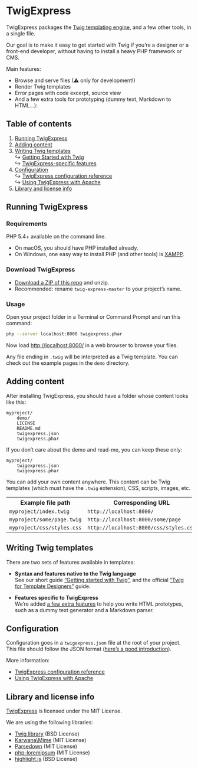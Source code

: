 TwigExpress
===========

TwigExpress packages the [Twig templating engine][TWIG_HOME], and a few other tools, in a single file.

Our goal is to make it easy to get started with Twig if you’re a designer or a front-end developer, without having to install a heavy PHP framework or CMS.

Main features:

-   Browse and serve files (⚠ only for development!)
-   Render Twig templates
-   Error pages with code excerpt, source view
-   And a few extra tools for prototyping (dummy text, Markdown to HTML…):

Table of contents
-----------------

1.  [Running TwigExpress](#running-twigexpress)
2.  [Adding content](#adding-content)
3.  [Writing Twig templates](#writing-twig-templates)<br>
    ↪ [Getting Started with Twig][DOC_INTRO]<br>
    ↪ [TwigExpress-specific features][DOC_EXTRAS]
4.  [Configuration](#configuration)<br>
    ↪ [TwigExpress configuration reference][DOC_CONFIG]<br>
    ↪ [Using TwigExpress with Apache][DOC_APACHE]
5.  [Library and license info](#library-and-license-info)

Running TwigExpress
-------------------

### Requirements

PHP 5.4+ available on the command line.

-   On macOS, you should have PHP installed already.
-   On Windows, one easy way to install PHP (and other tools) is [XAMPP](https://www.apachefriends.org/download.html).

### Download TwigExpress

-   [Download a ZIP of this repo][DOWNLOAD] and unzip.
-   Recommended: rename `twig-express-master` to your project’s name.

### Usage

Open your project folder in a Terminal or Command Prompt and run this command:

```sh
php --server localhost:8000 twigexpress.phar
```

Now load [http://localhost:8000/](http://localhost:8000/) in a web browser to browse your files.

Any file ending in `.twig` will be interpreted as a Twig template. You can check out the example pages in the `demo` directory.

Adding content
--------------

After installing TwigExpress, you should have a folder whose content looks like this:

```
myproject/
    demo/
    LICENSE
    README.md
    twigexpress.json
    twigexpress.phar
```

If you don’t care about the demo and read-me, you can keep these only:

```
myproject/
    twigexpress.json
    twigexpress.phar
```

You can add your own content anywhere. This content can be Twig templates (which must have the `.twig` extension), CSS, scripts, images, etc.

<table>
  <tr>
    <th scope="col">Example file path</th>
    <th scope="col">Corresponding URL</th>
  </tr>
  <tr>
    <td><code>myproject/index.twig</code></td>
    <td><code>http://localhost:8000/</code></td>
  </tr>
  <tr>
    <td><code>myproject/some/page.twig</code></td>
    <td><code>http://localhost:8000/some/page</code></td>
  </tr>
  <tr>
    <td><code>myproject/css/styles.css</code></td>
    <td><code>http://localhost:8000/css/styles.css</code></td>
  </tr>
</table>

Writing Twig templates
----------------------

There are two sets of features available in templates:

-   **Syntax and features native to the Twig language**<br>
    See our short guide [“Getting started with Twig”][DOC_INTRO], and the official [“Twig for Template Designers”][TWIG_INTRO] guide.

-   **Features specific to TwigExpress**<br>
    We’re added [a few extra features][DOC_EXTRAS] to help you write HTML prototypes, such as a dummy text generator and a Markdown parser.

Configuration
-------------

Configuration goes in a `twigexpress.json` file at the root of your project. This file should follow the JSON format ([here’s a good introduction](https://www.digitalocean.com/community/tutorials/an-introduction-to-json)).

More information:

- [TwigExpress configuration reference][DOC_CONFIG]
- [Using TwigExpress with Apache][DOC_APACHE]

Library and license info
------------------------

[TwigExpress][] is licensed under the MIT License.

We are using the following libraries:

- [Twig library][TWIG_LIB] (BSD License)
- [Karwana\Mime][MIME_LIB] (MIT License)
- [Parsedown][] (MIT License)
- [php-loremipsum][] (MIT License)
- [highlight.js][] (BSD License)


[TwigExpress]: https://github.com/kaliop/twig-express
[DOWNLOAD]: https://github.com/kaliop/twig-express/archive/master.zip
[DOC_INTRO]: https://github.com/kaliop/twig-express/blob/master/doc/intro.md
[DOC_EXTRAS]: https://github.com/kaliop/twig-express/blob/master/doc/extras.md
[DOC_CONFIG]: https://github.com/kaliop/twig-express/blob/master/doc/config.md
[DOC_APACHE]: https://github.com/kaliop/twig-express/blob/master/doc/apache.md

[TWIG_HOME]: https://twig.sensiolabs.org/
[TWIG_LIB]: https://github.com/twigphp/Twig
[MIME_LIB]: https://github.com/karwana/php-mime
[TWIG_INTRO]: https://twig.sensiolabs.org/doc/1.x/templates.html
[Parsedown]: http://parsedown.org/
[php-loremipsum]: https://github.com/joshtronic/php-loremipsum/
[highlight.js]: https://github.com/isagalaev/highlight.js
